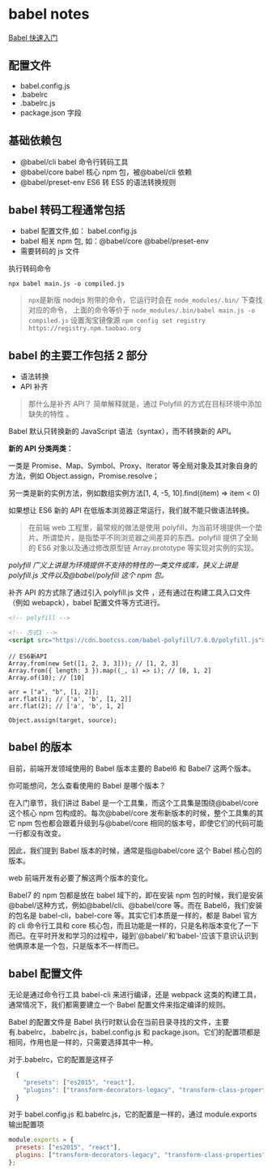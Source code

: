 # babel notes

[Babel 快速入门](https://www.jiangruitao.com/babel/quick-start/)

## 配置文件

- babel.config.js
- .babelrc
- .babelrc.js
- package.json 字段

## 基础依赖包

- @babel/cli babel 命令行转码工具
- @babel/core babel 核心 npm 包，被@babel/cli 依赖
- @babel/preset-env ES6 转 ES5 的语法转换规则

## babel 转码工程通常包括

- babel 配置文件,如： babel.config.js
- babel 相关 npm 包, 如：@babel/core @babel/preset-env
- 需要转码的 js 文件

执行转码命令

`npx babel main.js -o compiled.js`

> `npx`是新版 nodejs 附带的命令，它运行时会在 `node_modules/.bin/` 下查找对应的命令， 上面的命令等价于 `node_modules/.bin/babel main.js -o compiled.js`
> 设置淘宝镜像源 `npm config set registry https://registry.npm.taobao.org`

## babel 的主要工作包括 2 部分

- 语法转换
- API 补齐

> 那什么是补齐 API？ 简单解释就是，通过 Polyfill 的方式在目标环境中添加缺失的特性 。

Babel 默认只转换新的 JavaScript 语法（syntax），而不转换新的 API。

**新的 API 分类两类：**

一类是 Promise、Map、Symbol、Proxy、Iterator 等全局对象及其对象自身的方法，例如 Object.assign，Promise.resolve；

另一类是新的实例方法，例如数组实例方法[1, 4, -5, 10].find((item) => item < 0)

如果想让 ES6 新的 API 在低版本浏览器正常运行，我们就不能只做语法转换。

> 在前端 web 工程里，最常规的做法是使用 polyfill，为当前环境提供一个垫片。所谓垫片，是指垫平不同浏览器之间差异的东西。polyfill 提供了全局的 ES6 对象以及通过修改原型链 Array.prototype 等实现对实例的实现。

_polyfill 广义上讲是为环境提供不支持的特性的一类文件或库，狭义上讲是 polyfill.js 文件以及@babel/polyfill 这个 npm 包。_

补齐 API 的方式除了通过引入 polyfill.js 文件 ，还有通过在构建工具入口文件（例如 webapck），babel 配置文件等方式进行。

```html
<!-- polyfill -->

<!-- 方式1 -->
<script src="https://cdn.bootcss.com/babel-polyfill/7.6.0/polyfill.js"></script>
```

```es6
// ES6新API
Array.from(new Set([1, 2, 3, 3])); // [1, 2, 3]
Array.from({ length: 3 }).map((_, i) => i); // [0, 1, 2]
Array.of(10); // [10]

arr = ["a", "b", [1, 2]];
arr.flat(1); // ['a', 'b', [1, 2]]
arr.flat(2); // ['a', 'b', 1, 2]

Object.assign(target, source);
```

## babel 的版本

目前，前端开发领域使用的 Babel 版本主要的 Babel6 和 Babel7 这两个版本。

你可能想问，怎么查看使用的 Babel 是哪个版本？

在入门章节，我们讲过 Babel 是一个工具集，而这个工具集是围绕@babel/core 这个核心 npm 包构成的。每次@babel/core 发布新版本的时候，整个工具集的其它 npm 包也都会跟着升级到与@babel/core 相同的版本号，即使它们的代码可能一行都没有改变。

因此，我们提到 Babel 版本的时候，通常是指@babel/core 这个 Babel 核心包的版本。

web 前端开发有必要了解这两个版本的变化。

Babel7 的 npm 包都是放在 babel 域下的，即在安装 npm 包的时候，我们是安装@babel/这种方式，例如@babel/cli、@babel/core 等。而在 Babel6，我们安装的包名是 babel-cli，babel-core 等。其实它们本质是一样的，都是 Babel 官方的 cli 命令行工具和 core 核心包，而且功能是一样的，只是名称版本变化了一下而已。在平时开发和学习的过程中，碰到'@babel/'和'babel-'应该下意识认识到他俩原本是一个包，只是版本不一样而已。

## babel 配置文件

无论是通过命令行工具 babel-cli 来进行编译，还是 webpack 这类的构建工具，通常情况下，我们都需要建立一个 Babel 配置文件来指定编译的规则。

Babel 的配置文件是 Babel 执行时默认会在当前目录寻找的文件，主要有.babelrc，.babelrc.js，babel.config.js 和 package.json。它们的配置项都是相同，作用也是一样的，只需要选择其中一种。

对于.babelrc，它的配置是这样子

```js
  {
    "presets": ["es2015", "react"],
    "plugins": ["transform-decorators-legacy", "transform-class-properties"]
  }
```

对于 babel.config.js 和.babelrc.js，它的配置是一样的，通过 module.exports 输出配置项

```js
module.exports = {
  presets: ["es2015", "react"],
  plugins: ["transform-decorators-legacy", "transform-class-properties"],
};
```

##
